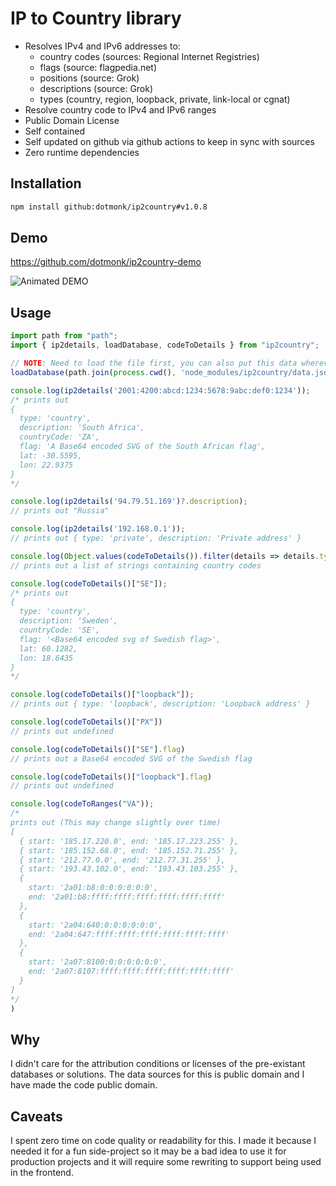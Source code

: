 # IP to Country library

- Resolves IPv4 and IPv6 addresses to:
  - country codes (sources: Regional Internet Registries)
  - flags (source: flagpedia.net)
  - positions (source: Grok)
  - descriptions (source: Grok)
  - types (country, region, loopback, private, link-local or cgnat)
- Resolve country code to IPv4 and IPv6 ranges
- Public Domain License
- Self contained
- Self updated on github via github actions to keep in sync with sources
- Zero runtime dependencies

## Installation

```sh
npm install github:dotmonk/ip2country#v1.0.8
```

## Demo
https://github.com/dotmonk/ip2country-demo

![Animated DEMO](https://raw.githubusercontent.com/dotmonk/ip2country-demo/main/demo.gif)

## Usage

```ts
import path from "path";
import { ip2details, loadDatabase, codeToDetails } from "ip2country";

// NOTE: Need to load the file first, you can also put this data wherever it is convienient
loadDatabase(path.join(process.cwd(), 'node_modules/ip2country/data.json.gz'));

console.log(ip2details('2001:4200:abcd:1234:5678:9abc:def0:1234'));
/* prints out
{
  type: 'country',
  description: 'South Africa',
  countryCode: 'ZA',
  flag: 'A Base64 encoded SVG of the South African flag',
  lat: -30.5595,
  lon: 22.9375
}
*/

console.log(ip2details('94.79.51.169')?.description);
// prints out "Russia"

console.log(ip2details('192.168.0.1'));
// prints out { type: 'private', description: 'Private address' }

console.log(Object.values(codeToDetails()).filter(details => details.type === "country").map(details => details.countryCode));
// prints out a list of strings containing country codes

console.log(codeToDetails()["SE"]);
/* prints out
{
  type: 'country',
  description: 'Sweden',
  countryCode: 'SE',
  flag: '<Base64 encoded svg of Swedish flag>',
  lat: 60.1282,
  lon: 18.6435
}
*/

console.log(codeToDetails()["loopback"]);
// prints out { type: 'loopback', description: 'Loopback address' }

console.log(codeToDetails()["PX"])
// prints out undefined

console.log(codeToDetails()["SE"].flag)
// prints out a Base64 encoded SVG of the Swedish flag

console.log(codeToDetails()["loopback"].flag)
// prints out undefined

console.log(codeToRanges("VA"));
/*
prints out (This may change slightly over time)
[
  { start: '185.17.220.0', end: '185.17.223.255' },
  { start: '185.152.68.0', end: '185.152.71.255' },
  { start: '212.77.0.0', end: '212.77.31.255' },
  { start: '193.43.102.0', end: '193.43.103.255' },
  {
    start: '2a01:b8:0:0:0:0:0:0',
    end: '2a01:b8:ffff:ffff:ffff:ffff:ffff:ffff'
  },
  {
    start: '2a04:640:0:0:0:0:0:0',
    end: '2a04:647:ffff:ffff:ffff:ffff:ffff:ffff'
  },
  {
    start: '2a07:8100:0:0:0:0:0:0',
    end: '2a07:8107:ffff:ffff:ffff:ffff:ffff:ffff'
  }
]
*/
)
```

## Why
I didn't care for the attribution conditions or licenses of the pre-existant databases or solutions.
The data sources for this is public domain and I have made the code public domain.

## Caveats
I spent zero time on code quality or readability for this. I made it because I needed it for a
fun side-project so it may be a bad idea to use it for production projects and it will require
some rewriting to support being used in the frontend.
